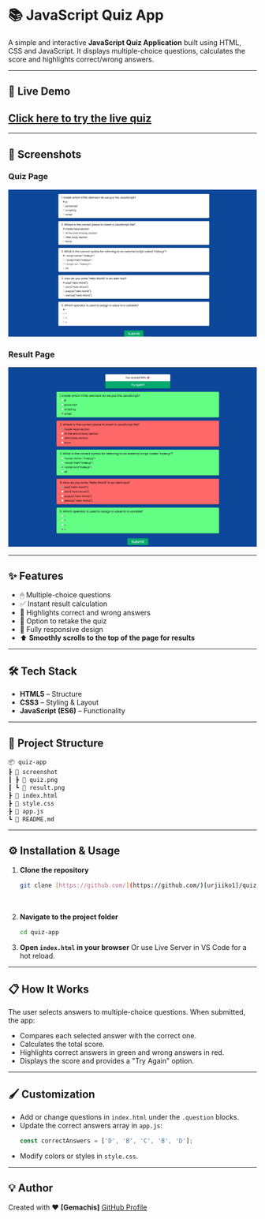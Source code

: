 # 📚 JavaScript Quiz App

A simple and interactive **JavaScript Quiz Application** built using HTML, CSS and JavaScript.
It displays multiple-choice questions, calculates the score and highlights correct/wrong answers.

---

## 🚀 Live Demo

## [Click here to try the live quiz](https://urjiiko1.github.io/code-craft/Project%20Assignement/QuizApp)

---

## 📸 Screenshots

### Quiz Page
![Quiz Screenshot](./screenshot/quiz.png)

### Result Page
![Result Screenshot](./screenshot/result.png)

---

## ✨ Features
- 🖱 Multiple-choice questions
- ✅ Instant result calculation
- 🎯 Highlights correct and wrong answers
- 🔄 Option to retake the quiz
- 📱 Fully responsive design
- ⬆️ **Smoothly scrolls to the top of the page for results**

---

## 🛠 Tech Stack
- **HTML5** – Structure
- **CSS3** – Styling & Layout
- **JavaScript (ES6)** – Functionality

---

## 📂 Project Structure
```
📦 quiz-app
┣ 📂 screenshot
┃ ┣ 📜 quiz.png
┃ ┗ 📜 result.png
┣ 📜 index.html
┣ 📜 style.css
┣ 📜 app.js
┗ 📜 README.md
```

---

## ⚙️ Installation & Usage

1. **Clone the repository**
   ```bash
   git clone [https://github.com/](https://github.com/)[urjiiko1]/quiz-app.git

 

2.  **Navigate to the project folder**
    ```bash
    cd quiz-app
    ```
3.  **Open `index.html` in your browser**
    Or use Live Server in VS Code for a hot reload.

---

## 📋 How It Works

The user selects answers to multiple-choice questions. When submitted, the app:

* Compares each selected answer with the correct one.
* Calculates the total score.
* Highlights correct answers in green and wrong answers in red.
* Displays the score and provides a "Try Again" option.

---

## 🖌 Customization

* Add or change questions in `index.html` under the `.question` blocks.
* Update the correct answers array in `app.js`:
    ```javascript
    const correctAnswers = ['D', 'B', 'C', 'B', 'D'];
    ```
* Modify colors or styles in `style.css`.

---

## 💡 Author

Created with ❤️  **[Gemachis]**
[GitHub Profile](https://github.com/urjiiko1)